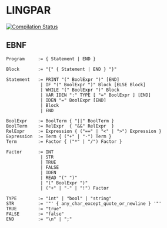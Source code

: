 # LINGPAR

[![Compilation Status](https://compiler-tester.insper-comp.com.br/svg/carloshernani-CH/LINGPAR)](https://compiler-tester.insper-comp.com.br/svg/carloshernani-CH/LINGPAR)

## EBNF

```
Program     := { Statement | END }

Block       := "{" { Statement | END } "}"

Statement   := PRINT "(" BoolExpr ")" [END]
             | IF "(" BoolExpr ")" Block [ELSE Block]
             | WHILE "(" BoolExpr ")" Block
             | VAR IDEN ":" TYPE [ "=" BoolExpr ] [END]
             | IDEN "=" BoolExpr [END]
             | Block
             | END

BoolExpr    := BoolTerm { "||" BoolTerm }
BoolTerm    := RelExpr  { "&&" RelExpr  }
RelExpr     := Expression { ("==" | "<" | ">") Expression }
Expression  := Term { ("+" | "-") Term }
Term        := Factor { ("*" | "/") Factor }

Factor      := INT
             | STR
             | TRUE
             | FALSE
             | IDEN
             | READ "(" ")"
             | "(" BoolExpr ")"
             | ("+" | "-" | "!") Factor

TYPE        := "int" | "bool" | "string"
STR         := '"' { any_char_except_quote_or_newline } '"'
TRUE        := "true"
FALSE       := "false"
END         := "\n" | ";"
```
